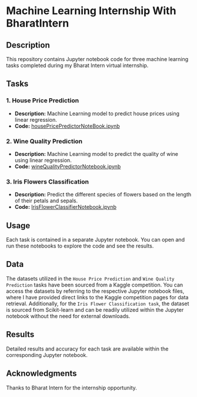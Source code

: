 # Machine Learning Internship With BharatIntern
## Description
This repository contains Jupyter notebook code for three machine learning tasks completed during my Bharat Intern virtual internship.

## Tasks

### 1. House Price Prediction
- **Description:** Machine Learning model to predict house prices using linear regression.
- **Code:** [housePricePredictorNoteBook.ipynb](https://github.com/uddiGitHub/MachineLearningInternshipWithBharatIntern/blob/main/House%20Price%20Prediction/housePricePredictorNoteBook.ipynb)

### 2. Wine Quality Prediction
- **Description:** Machine Learning model to predict the quality of wine using linear regression.
- **Code:** [wineQualityPredictorNotebook.ipynb](https://github.com/uddiGitHub/MachineLearningInternshipWithBharatIntern/blob/main/Wine%20Quality%20Prediction/wineQualityPredictorNotebook.ipynb)

### 3. Iris Flowers Classification
- **Description:** Predict the different species of flowers based on the length of their petals and sepals.
- **Code:** [IrisFlowerClassifierNotebook.ipynb](https://github.com/uddiGitHub/MachineLearningInternshipWithBharatIntern/blob/main/Iris%20Flower%20Classification/IrisFlowerClassifierNotebook.ipynb)

## Usage
Each task is contained in a separate Jupyter notebook. You can open and run these notebooks to explore the code and see the results.

## Data
The datasets utilized in the `House Price Prediction` and `Wine Quality Prediction` tasks have been sourced from a Kaggle competition. You can access the datasets by referring to the respective Jupyter notebook files, where I have provided direct links to the Kaggle competition pages for data retrieval.
Additionally, for the `Iris Flower Classification task`, the dataset is sourced from Scikit-learn and can be readily utilized within the Jupyter notebook without the need for external downloads.

## Results
Detailed results and accuracy for each task are available within the corresponding Jupyter notebook.

## Acknowledgments
Thanks to Bharat Intern for the internship opportunity.
